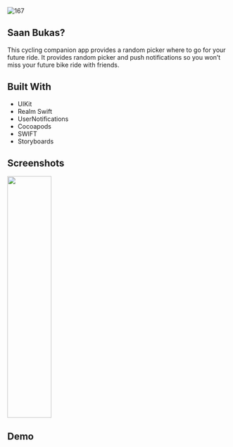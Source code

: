 



![167](https://github.com/jarvizconde1/San-Bukas-/assets/102355807/e4250322-cfcb-4d83-8e54-b229902c9967)



## Saan Bukas?
                                 
This cycling companion app provides a random picker where to go for your future ride. It provides random picker and push notifications so you won’t miss your future bike ride with friends.

## Built With
* UIKit 
* Realm Swift 
* UserNotifications 
* Cocoapods 
* SWIFT
* Storyboards


## Screenshots





<img src="https://github.com/jarvizconde1/San-Bukas-/assets/102355807/bcde66b5-653b-4ace-a0a8-b45696b240ea" width="100" height="550">
 

## Demo





